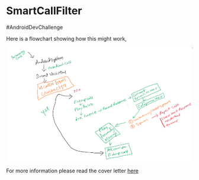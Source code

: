 # SmartCallFilter
#AndroidDevChallenge 

Here is a flowchart showing how this might work,

![flowchat](https://raw.githubusercontent.com/nadirlaskar/SmartCallFilter/master/FlowChart.png)

For more information please read the cover letter [here](https://raw.githubusercontent.com/nadirlaskar/SmartCallFilter/master/VoiceMailChallenge-Coverletter.pdf)
